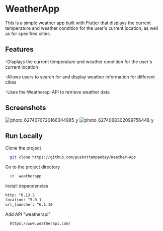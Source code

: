# WeatherApp

This is a simple weather app built with Flutter that displays the current temperature and weather condition for the user's current location, as well as for specified cities.

## Features

-Displays the current temperature and weather condition for the user's current location

-Allows users to search for and display weather information for different cities

-Uses the Weatherapi API to retrieve weather data

## Screenshots

![photo_6274070720166344985_y](https://github.com/puskottampandey/Weather-App/assets/83902408/b9a467e3-1799-493c-aabf-ae8da5f40030)
![photo_6274068302099756448_y](https://github.com/puskottampandey/Weather-App/assets/83902408/c3d089ab-8ba9-4b2c-a36f-f4f4c95bf041)

## Run Locally

Clone the project

```bash
  git clone https://github.com/puskottampandey/Weather-App
```

Go to the project directory

```bash
  cd  weatherapp

```

Install dependencies

```bash
http: ^0.13.3
location: ^5.0.1
url_launcher: ^6.1.10
```

Add API "weatherapi"

```bash
  https://www.weatherapi.com/

```
